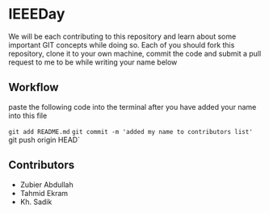 # IEEEDay

We will be each contributing to this repository and learn about some important GIT concepts while doing so. Each of you should fork this repository, clone it to your own machine, commit the code and submit a pull request to me to be while writing your name below

## Workflow

paste the following code into the terminal after you have added your name into this file

`git add README.md`
`git commit -m 'added my name to contributors list' `git push origin HEAD`

## Contributors

- Zubier Abdullah
- Tahmid Ekram
- Kh. Sadik
